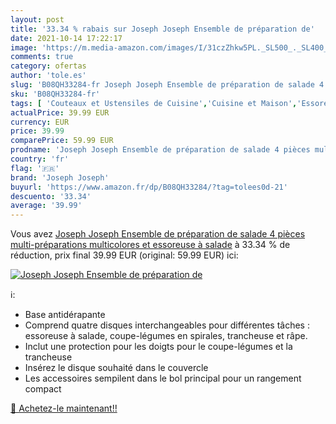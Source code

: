 ```yaml
---
layout: post
title: '33.34 % rabais sur Joseph Joseph Ensemble de préparation de'
date: 2021-10-14 17:22:17
image: 'https://m.media-amazon.com/images/I/31czZhkw5PL._SL500_._SL400_.jpg'
comments: true
category: ofertas
author: 'tole.es'
slug: 'B08QH33284-fr Joseph Joseph Ensemble de préparation de salade 4 pièces...'
sku: 'B08QH33284-fr'
tags: [ 'Couteaux et Ustensiles de Cuisine','Cuisine et Maison','Essoreuses à salade','joseph joseph', ]
actualPrice: 39.99 EUR
currency: EUR
price: 39.99
comparePrice: 59.99 EUR
prodname: 'Joseph Joseph Ensemble de préparation de salade 4 pièces multi-préparations multicolores et essoreuse à salade'
country: 'fr'
flag: '🇫🇷'
brand: 'Joseph Joseph'
buyurl: 'https://www.amazon.fr/dp/B08QH33284/?tag=tolees0d-21'
descuento: '33.34'
average: '39.99'
---
```


Vous avez [Joseph Joseph Ensemble de préparation de salade 4 pièces multi-préparations multicolores et essoreuse à salade](https://www.amazon.fr/dp/B08QH33284/?tag=tolees0d-21)  à  33.34 % de réduction, prix final  39.99 EUR (original: 59.99 EUR) ici:

[![Joseph Joseph Ensemble de préparation de](https://m.media-amazon.com/images/I/31czZhkw5PL._SL500_._SL400_.jpg)](https://www.amazon.fr/dp/B08QH33284/?tag=tolees0d-21)

ℹ️:

- Base antidérapante
- Comprend quatre disques interchangeables pour différentes tâches : essoreuse à salade, coupe-légumes en spirales, trancheuse et râpe.
- Inclut une protection pour les doigts pour le coupe-légumes et la trancheuse
- Insérez le disque souhaité dans le couvercle
- Les accessoires sempilent dans le bol principal pour un rangement compact

[🛒 Achetez-le maintenant!!](https://www.amazon.fr/dp/B08QH33284/?tag=tolees0d-21)
